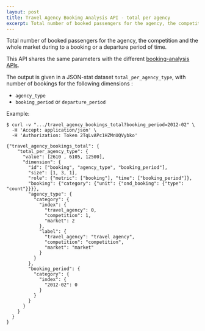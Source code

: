 ```yaml
---
layout: post
title: Travel Agency Booking Analysis API - total per agency
excerpt: Total number of booked passengers for the agency, the competition and the whole market
---
```


Total number of booked passengers for the agency, the competition and the whole market during to a booking or a departure period of time.

This API shares the same parameters with the different [booking-analysis APIs](/2013/12/06/booking-analysis.html#parameters).

The output is given in a JSON-stat dataset `total_per_agency_type`, with number of bookings for the following dimensions :
* `agency_type`
* `booking_period` or `departure_period`

Example:

    $ curl -v ".../travel_agency_bookings_total?booking_period=2012-02" \
      -H 'Accept: application/json' \
      -H 'Authorization: Token 2TqLvAPc1HZMnUQVybko'

    {"travel_agency_bookings_total": {
        "total_per_agency_type": {
          "value": [2610 , 6105, 12500],
          "dimension": {
            "id": ["booking", "agency_type", "booking_period"],
            "size": [1, 3, 1],
            "role": {"metric": ["booking"], "time": ["booking_period"]},
            "booking": {"category": {"unit": {"ond_booking": {"type": "count"}}}},
            "agency_type": {
              "category": {
                "index": {
                  "travel_agency": 0,
                  "competition": 1,
                  "market": 2
                },
                "label": {
                  "travel_agency": "travel agency",
                  "competition": "competition",
                  "market": "market"
                }
              }
            },
            "booking_period": {
              "category": {
                "index": {
                  "2012-02": 0
                }
              }
            }
          }
        }
      }
    }
